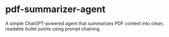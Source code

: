 # pdf-summarizer-agent
A simple ChatGPT-powered agent that summarizes PDF content into clean, readable bullet points using prompt chaining.
